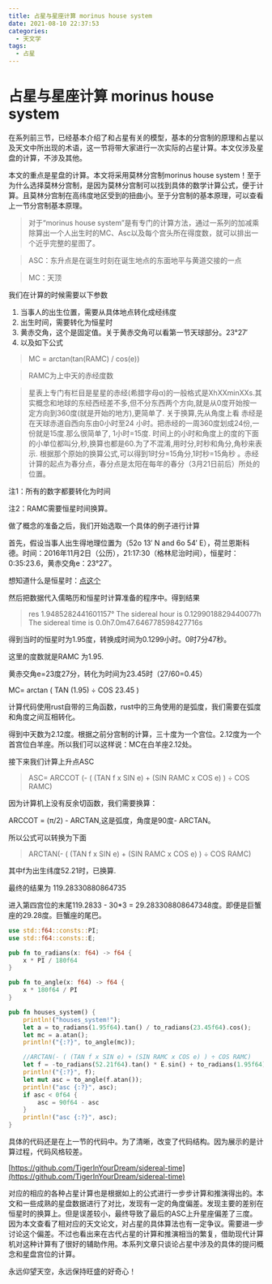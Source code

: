 ```yaml
---
title: 占星与星座计算 morinus house system
date: 2021-08-10 22:37:53
categories:
  - 天文学
tags:
  - 占星
---
```


# 占星与星座计算 morinus house system

在系列前三节，已经基本介绍了和占星有关的模型，基本的分宫制的原理和占星以及天文中所出现的术语，这一节将带大家进行一次实际的占星计算。本文仅涉及星盘的计算，不涉及其他。

本文的重点是星盘的计算。本文将采用莫林分宫制morinus house system！至于为什么选择莫林分宫制，是因为莫林分宫制可以找到具体的数学计算公式，便于计算。且莫林分宫制在高纬度地区受到的扭曲小。至于分宫制的基本原理，可以查看上一节分宫制基本原理。

> 对于“morinus house system”是有专门的计算方法，通过一系列的加减乘除算出一个人出生时的MC、Asc以及每个宫头所在得度数，就可以排出一个近乎完整的星图了。

> ASC：东升点是在诞生时刻在诞生地点的东面地平与黄道交接的一点

> MC：天顶

我们在计算的时候需要以下参数

1. 当事人的出生位置，需要从具体地点转化成经纬度
2. 出生时间，需要转化为恒星时
3. 黄赤交角，这个是固定值。关于黄赤交角可以看第一节天球部分。23°27′
4. 以及如下公式

> MC = arctan(tan(RAMC) / cos(e))

> RAMC为上中天的赤经度数

> 星表上专门有栏目是星星的赤经(希腊字母α)的一般格式是XhXXminXXs.其实概念和地球的东经西经差不多,但不分东西两个方向,就是从0度开始按一定方向到360度(就是开始的地方),更简单了.
> 关于换算,先从角度上看
> 赤经是在天球赤道自西向东由0小时至24 小时。把赤经的一周360度划成24份,一份就是15度.那么很简单了,
> 1小时=15度.
> 时间上的小时和角度上的度的下面的小单位都叫分,秒,换算也都是60.为了不混淆,用时分,时秒和角分,角秒来表示.
> 根据那个原始的换算公式,可以得到1时分=15角分,1时秒=15角秒 。赤经计算的起点为春分点，春分点是太阳在每年的春分（3月21日前后）所处的位置。

注1：所有的数字都要转化为时间

注2：RAMC需要恒星时间换算。

做了概念的准备之后，我们开始选取一个具体的例子进行计算

首先，假设当事人出生得地理位置为（52o 13′ N and 6o 54′ E），荷兰恩斯科德。时间：2016年11月2日（公历），21:17:30（格林尼治时间），恒星时：0:35:23.6，黄赤交角e：23°27′。

想知道什么是恒星时：[点这个](https://zh.wikipedia.org/wiki/%E6%81%92%E6%98%9F%E6%97%B6)

然后把数据代入儒略历和恒星时计算准备的程序中。得到结果

> res 1.9485282441601157°
> The sidereal hour is 0.1299018829440077h
> The sidereal time is 0.0h7.0m47.646778598427716s

得到当时的恒星时为1.95度，转换成时间为0.1299小时。0时7分47秒。

这里的度数就是RAMC 为1.95.

黄赤交角e=23度27分，转化为时间为23.45时（27/60=0.45）

MC= arctan ( TAN (1.95) ÷ COS 23.45 )

计算代码使用rust自带的三角函数，rust中的三角使用的是弧度，我们需要在弧度和角度之间互相转化。

得到中天数为2.12度。根据之前分宫制的计算，三十度为一个宫位。2.12度为一个首宫位白羊座。所以我们可以这样说：MC在白羊座2.12处。

接下来我们计算上升点ASC

> ASC= ARCCOT (- ( (TAN f x SIN e) + (SIN RAMC x COS e) ) ÷ COS RAMC)

因为计算机上没有反余切函数，我们需要换算：

ARCCOT = (π/2) - ARCTAN,这是弧度，角度是90度- ARCTAN。

所以公式可以转换为下面

> ARCTAN(- ( (TAN f x SIN e) + (SIN RAMC x COS e) ) ÷ COS RAMC)

其中f为出生纬度52.21时，已换算.

最终的结果为 119.28330880864735

进入第四宫位的末尾119.2833 - 30*3 = 29.283308808647348度。即便是巨蟹座的29.28度。巨蟹座的尾巴。

```rust
use std::f64::consts::PI;
use std::f64::consts::E;

pub fn to_radians(x: f64) -> f64 {
    x * PI / 180f64
}

pub fn to_angle(x: f64) -> f64 {
    x * 180f64 / PI
}

pub fn houses_system() {
    println!("houses_system!");
    let a = to_radians(1.95f64).tan() / to_radians(23.45f64).cos();
    let mc = a.atan();
    println!("{:?}", to_angle(mc));

    //ARCTAN(- ( (TAN f x SIN e) + (SIN RAMC x COS e) ) ÷ COS RAMC)
    let f = -to_radians(52.21f64).tan() * E.sin() + to_radians(1.95f64).sin() * E.cos();
    println!("{:?}", f);
    let mut asc = to_angle(f.atan());
    println!("asc {:?}", asc);
    if asc < 0f64 {
        asc = 90f64 - asc
    }
    println!("asc {:?}", asc);
}
```

具体的代码还是在上一节的代码中。为了清晰，改变了代码结构。因为展示的是计算过程，代码风格较差。

[https://github.com/TigerInYourDream/sidereal-time](https://github.com/TigerInYourDream/sidereal-time)

对应的相应的各种占星计算也是根据如上的公式进行一步步计算和推演得出的。本文和一些成熟的星盘数据进行了对比，发现有一定的角度偏差。发现主要的差别在恒星时的换算上。但是误差较小，最终导致了最后的ASC上升星座偏差了三度。因为本文查看了相对应的天文论文，对占星的具体算法也有一定争议。需要进一步讨论这个偏差。不过也看出来在古代占星的计算和推演相当的繁复，借助现代计算机对这种计算有了很好的辅助作用。本系列文章只谈论占星中涉及的具体的提问概念和星盘宫位的计算。

永远仰望天空，永远保持旺盛的好奇心！